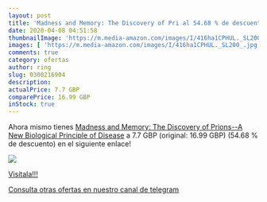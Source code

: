 ```yaml
---
layout: post
title: 'Madness and Memory: The Discovery of Pri al 54.68 % de descuento'
date: 2020-04-08 04:51:58
thumbnailImage: 'https://m.media-amazon.com/images/I/416ha1CPHUL._SL200_.jpg'
images: [ 'https://m.media-amazon.com/images/I/416ha1CPHUL._SL200_.jpg' ]
comments: true
category: ofertas
author: ring
slug: 0300216904
description:
actualPrice: 7.7 GBP
comparePrice: 16.99 GBP
inStock: true
---
```


Ahora mismo tienes [Madness and Memory: The Discovery of Prions--A New Biological Principle of Disease](https://www.amazon.co.uk/dp/0300216904/?tag=redken01-21) a 7.7 GBP (original: 16.99 GBP) (54.68 %  de descuento) en el siguiente enlace!

[![](https://m.media-amazon.com/images/I/416ha1CPHUL._SL200_.jpg)](https://www.amazon.co.uk/dp/0300216904/?tag=redken01-21)

[Visítala!!!](https://www.amazon.co.uk/dp/0300216904/?tag=redken01-21)

[Consulta otras ofertas en nuestro canal de telegram](https://t.me/s/ofertas25)
